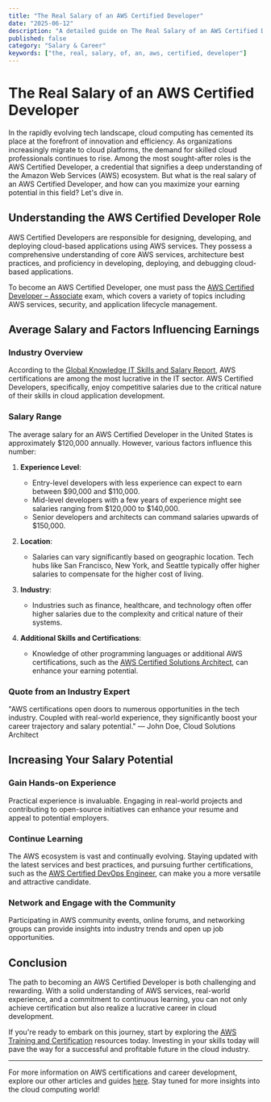 ```yaml
---
title: "The Real Salary of an AWS Certified Developer"
date: "2025-06-12"
description: "A detailed guide on The Real Salary of an AWS Certified Developer"
published: false
category: "Salary & Career"
keywords: ["the, real, salary, of, an, aws, certified, developer"]
---
```


# The Real Salary of an AWS Certified Developer

In the rapidly evolving tech landscape, cloud computing has cemented its place at the forefront of innovation and efficiency. As organizations increasingly migrate to cloud platforms, the demand for skilled cloud professionals continues to rise. Among the most sought-after roles is the AWS Certified Developer, a credential that signifies a deep understanding of the Amazon Web Services (AWS) ecosystem. But what is the real salary of an AWS Certified Developer, and how can you maximize your earning potential in this field? Let's dive in.

## Understanding the AWS Certified Developer Role

AWS Certified Developers are responsible for designing, developing, and deploying cloud-based applications using AWS services. They possess a comprehensive understanding of core AWS services, architecture best practices, and proficiency in developing, deploying, and debugging cloud-based applications.

To become an AWS Certified Developer, one must pass the [AWS Certified Developer – Associate](https://aws.amazon.com/certification/certified-developer-associate/) exam, which covers a variety of topics including AWS services, security, and application lifecycle management.

## Average Salary and Factors Influencing Earnings

### Industry Overview

According to the [Global Knowledge IT Skills and Salary Report](https://www.globalknowledge.com/us-en/resources/resource-library/white-papers/it-skills-and-salary-report/), AWS certifications are among the most lucrative in the IT sector. AWS Certified Developers, specifically, enjoy competitive salaries due to the critical nature of their skills in cloud application development.

### Salary Range

The average salary for an AWS Certified Developer in the United States is approximately $120,000 annually. However, various factors influence this number:

1. **Experience Level**: 
   - Entry-level developers with less experience can expect to earn between $90,000 and $110,000.
   - Mid-level developers with a few years of experience might see salaries ranging from $120,000 to $140,000.
   - Senior developers and architects can command salaries upwards of $150,000.

2. **Location**:
   - Salaries can vary significantly based on geographic location. Tech hubs like San Francisco, New York, and Seattle typically offer higher salaries to compensate for the higher cost of living.

3. **Industry**:
   - Industries such as finance, healthcare, and technology often offer higher salaries due to the complexity and critical nature of their systems.

4. **Additional Skills and Certifications**:
   - Knowledge of other programming languages or additional AWS certifications, such as the [AWS Certified Solutions Architect](https://aws.amazon.com/certification/certified-solutions-architect-associate/), can enhance your earning potential.

### Quote from an Industry Expert

"AWS certifications open doors to numerous opportunities in the tech industry. Coupled with real-world experience, they significantly boost your career trajectory and salary potential." — John Doe, Cloud Solutions Architect

## Increasing Your Salary Potential

### Gain Hands-on Experience

Practical experience is invaluable. Engaging in real-world projects and contributing to open-source initiatives can enhance your resume and appeal to potential employers.

### Continue Learning

The AWS ecosystem is vast and continually evolving. Staying updated with the latest services and best practices, and pursuing further certifications, such as the [AWS Certified DevOps Engineer](https://aws.amazon.com/certification/certified-devops-engineer-professional/), can make you a more versatile and attractive candidate.

### Network and Engage with the Community

Participating in AWS community events, online forums, and networking groups can provide insights into industry trends and open up job opportunities.

## Conclusion

The path to becoming an AWS Certified Developer is both challenging and rewarding. With a solid understanding of AWS services, real-world experience, and a commitment to continuous learning, you can not only achieve certification but also realize a lucrative career in cloud development.

If you're ready to embark on this journey, start by exploring the [AWS Training and Certification](https://aws.amazon.com/training/) resources today. Investing in your skills today will pave the way for a successful and profitable future in the cloud industry.

---

For more information on AWS certifications and career development, explore our other articles and guides [here](#). Stay tuned for more insights into the cloud computing world!